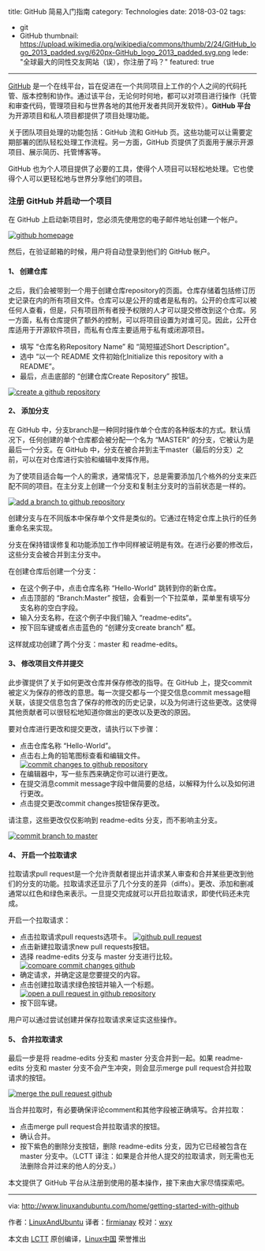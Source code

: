 title: GitHub 简易入门指南
category: Technologies
date: 2018-03-02
tags:
- git
- GitHub
thumbnail: https://upload.wikimedia.org/wikipedia/commons/thumb/2/24/GitHub_logo_2013_padded.svg/620px-GitHub_logo_2013_padded.svg.png
lede: "全球最大的同性交友网站（误），你注册了吗？"
featured: true

---

[GitHub](https://github.com/) 是一个在线平台，旨在促进在一个共同项目上工作的个人之间的代码托管、版本控制和协作。通过该平台，无论何时何地，都可以对项目进行操作（托管和审查代码，管理项目和与世界各地的其他开发者共同开发软件）。**GitHub 平台**为开源项目和私人项目都提供了项目处理功能。

关于团队项目处理的功能包括：GitHub 流和 GitHub 页。这些功能可以让需要定期部署的团队轻松处理工作流程。另一方面，GitHub 页提供了页面用于展示开源项目、展示简历、托管博客等。

GitHub 也为个人项目提供了必要的工具，使得个人项目可以轻松地处理。它也使得个人可以更轻松地与世界分享他们的项目。

### 注册 GitHub 并启动一个项目

在 GitHub 上启动新项目时，您必须先使用您的电子邮件地址创建一个帐户。

[![github homepage](https://dn-linuxcn.qbox.me/data/attachment/album/201708/28/054322r2ped9pevvkkpjyu.jpg)](http://www.linuxandubuntu.com/uploads/2/1/1/5/21152474/github-homepage_orig.jpg)

然后，在验证邮箱的时候，用户将自动登录到他们的 GitHub 帐户。

#### 1、 创建仓库

之后，我们会被带到一个用于创建仓库repository的页面。仓库存储着包括修订历史记录在内的所有项目文件。仓库可以是公开的或者是私有的。公开的仓库可以被任何人查看，但是，只有项目所有者授予权限的人才可以提交修改到这个仓库。另一方面，私有仓库提供了额外的控制，可以将项目设置为对谁可见。因此，公开仓库适用于开源软件项目，而私有仓库主要适用于私有或闭源项目。

- 填写 “仓库名称Repository Name” 和 “简短描述Short Description”。
- 选中 “以一个 README 文件初始化Initialize this repository with a README”。
- 最后，点击底部的 “创建仓库Create Repository” 按钮。

[![create a github repository](https://dn-linuxcn.qbox.me/data/attachment/album/201708/28/054323d6eigiy6ffai6g0w.jpg)](http://www.linuxandubuntu.com/uploads/2/1/1/5/21152474/create-a-github-repository_orig.jpg)

#### 2、 添加分支

在 GitHub 中，分支branch是一种同时操作单个仓库的各种版本的方式。默认情况下，任何创建的单个仓库都会被分配一个名为 “MASTER” 的分支，它被认为是最后一个分支。在 GitHub 中，分支在被合并到主干master（最后的分支）之前，可以在对仓库进行实验和编辑中发挥作用。

为了使项目适合每一个人的需求，通常情况下，总是需要添加几个格外的分支来匹配不同的项目。在主分支上创建一个分支和复制主分支时的当前状态是一样的。

[![add a branch to github repository](https://dn-linuxcn.qbox.me/data/attachment/album/201708/28/054323bwmwtptxa8smtisu.jpg)](http://www.linuxandubuntu.com/uploads/2/1/1/5/21152474/add-a-branch-to-github-repository_orig.jpg)

创建分支与在不同版本中保存单个文件是类似的。它通过在特定仓库上执行的任务重命名来实现。

分支在保持错误修复和功能添加工作中同样被证明是有效。在进行必要的修改后，这些分支会被合并到主分支中。

在创建仓库后创建一个分支：

- 在这个例子中，点击仓库名称 “Hello-World” 跳转到你的新仓库。
- 点击顶部的 “Branch:Master” 按钮，会看到一个下拉菜单，菜单里有填写分支名称的空白字段。
- 输入分支名称，在这个例子中我们输入 “readme-edits“。
- 按下回车键或者点击蓝色的 “创建分支create branch” 框。

这样就成功创建了两个分支：master 和 readme-edits。

#### 3、 修改项目文件并提交

此步骤提供了关于如何更改仓库并保存修改的指导。在 GitHub 上，提交commit被定义为保存的修改的意思。每一次提交都与一个提交信息commit message相关联，该提交信息包含了保存的修改的历史记录，以及为何进行这些更改。这使得其他贡献者可以很轻松地知道你做出的更改以及更改的原因。

要对仓库进行更改和提交更改，请执行以下步骤：

- 点击仓库名称 “Hello-World”。
- 点击右上角的铅笔图标查看和编辑文件。 [![commit changes to github repository](https://dn-linuxcn.qbox.me/data/attachment/album/201708/28/054324dkbe3epvtk3hg9ve.jpg)](http://www.linuxandubuntu.com/uploads/2/1/1/5/21152474/commit-changes-to-github-repository_orig.jpg)
- 在编辑器中，写一些东西来确定你可以进行更改。
- 在提交消息commit message字段中做简要的总结，以解释为什么以及如何进行更改。
- 点击提交更改commit changes按钮保存更改。

请注意，这些更改仅仅影响到 readme-edits 分支，而不影响主分支。

[![commit branch to master](https://dn-linuxcn.qbox.me/data/attachment/album/201708/28/054325dkj2ngmpc0lnn2cm.jpg)](http://www.linuxandubuntu.com/uploads/2/1/1/5/21152474/commit-branch-to-master_orig.jpg)

#### 4、 开启一个拉取请求

拉取请求pull request是一个允许贡献者提出并请求某人审查和合并某些更改到他们的分支的功能。拉取请求还显示了几个分支的差异（diffs）。更改、添加和删减通常以红色和绿色来表示。一旦提交完成就可以开启拉取请求，即使代码还未完成。

开启一个拉取请求：

- 点击拉取请求pull requests选项卡。 [![github pull request](https://dn-linuxcn.qbox.me/data/attachment/album/201708/28/054326lka46l74acs44acz.jpg)](http://www.linuxandubuntu.com/uploads/2/1/1/5/21152474/github-pull-request_orig.jpg)
- 点击新建拉取请求new pull requests按钮。
- 选择 readme-edits 分支与 master 分支进行比较。 [![compare commit changes github](https://dn-linuxcn.qbox.me/data/attachment/album/201708/28/054327mctb3tz34fca18a1.jpg)](http://www.linuxandubuntu.com/uploads/2/1/1/5/21152474/compare-commit-changes-github_orig.jpg)
- 确定请求，并确定这是您要提交的内容。
- 点击创建拉取请求绿色按钮并输入一个标题。 [![open a pull request in github repository](https://dn-linuxcn.qbox.me/data/attachment/album/201708/28/054327n7zv93009wkqzvv2.jpg)](http://www.linuxandubuntu.com/uploads/2/1/1/5/21152474/open-a-pull-request-in-github-repository_orig.jpg)
- 按下回车键。

用户可以通过尝试创建并保存拉取请求来证实这些操作。

#### 5、 合并拉取请求

最后一步是将 readme-edits 分支和 master 分支合并到一起。如果 readme-edits 分支和 master 分支不会产生冲突，则会显示merge pull request合并拉取请求的按钮。

[![merge the pull request github](https://dn-linuxcn.qbox.me/data/attachment/album/201708/28/054328skefh6288kb8et8h.jpg)](http://www.linuxandubuntu.com/uploads/2/1/1/5/21152474/merge-the-pull-request-github_orig.jpg)

当合并拉取时，有必要确保评论comment和其他字段被正确填写。合并拉取：

- 点击merge pull request合并拉取请求的按钮。
- 确认合并。
- 按下紫色的删除分支按钮，删除 readme-edits 分支，因为它已经被包含在 master 分支中。（LCTT 译注：如果是合并他人提交的拉取请求，则无需也无法删除合并过来的他人的分支。）

本文提供了 GitHub 平台从注册到使用的基本操作，接下来由大家尽情探索吧。

------

via: <http://www.linuxandubuntu.com/home/getting-started-with-github>

作者：[LinuxAndUbuntu](http://www.linuxandubuntu.com/) 译者：[firmianay](https://github.com/firmianay) 校对：[wxy](https://github.com/wxy)

本文由 [LCTT](https://github.com/LCTT/TranslateProject) 原创编译，[Linux中国](https://linux.cn/) 荣誉推出